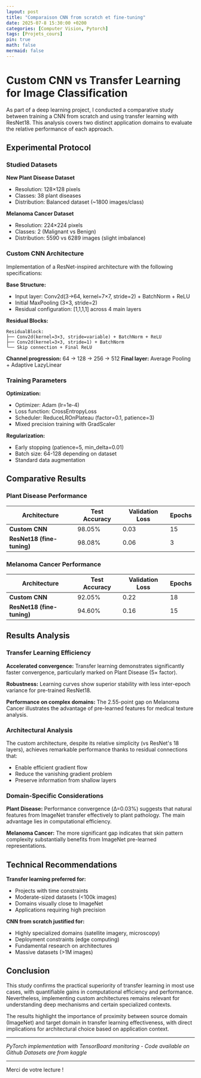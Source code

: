 ```yaml
---
layout: post
title: "Comparaison CNN from scratch et fine-tuning"
date: 2025-07-8 15:30:00 +0200
categories: [Computer Vision, Pytorch]
tags: [Projets_cours]
pin: true
math: false
mermaid: false
---
```


# Custom CNN vs Transfer Learning for Image Classification

As part of a deep learning project, I conducted a comparative study between training a CNN from scratch and using transfer learning with ResNet18. This analysis covers two distinct application domains to evaluate the relative performance of each approach.

## Experimental Protocol

### Studied Datasets

**New Plant Disease Dataset**
- Resolution: 128×128 pixels
- Classes: 38 plant diseases
- Distribution: Balanced dataset (~1800 images/class)

**Melanoma Cancer Dataset**  
- Resolution: 224×224 pixels
- Classes: 2 (Malignant vs Benign)
- Distribution: 5590 vs 6289 images (slight imbalance)

### Custom CNN Architecture

Implementation of a ResNet-inspired architecture with the following specifications:

**Base Structure:**
- Input layer: Conv2d(3→64, kernel=7×7, stride=2) + BatchNorm + ReLU
- Initial MaxPooling (3×3, stride=2)
- Residual configuration: [1,1,1,1] across 4 main layers

**Residual Blocks:**
```
ResidualBlock:
├── Conv2d(kernel=3×3, stride=variable) + BatchNorm + ReLU
├── Conv2d(kernel=3×3, stride=1) + BatchNorm  
└── Skip connection + Final ReLU
```

**Channel progression:** 64 → 128 → 256 → 512
**Final layer:** Average Pooling + Adaptive LazyLinear

### Training Parameters

**Optimization:**
- Optimizer: Adam (lr=1e-4)
- Loss function: CrossEntropyLoss
- Scheduler: ReduceLROnPlateau (factor=0.1, patience=3)
- Mixed precision training with GradScaler

**Regularization:**
- Early stopping (patience=5, min_delta=0.01)
- Batch size: 64-128 depending on dataset
- Standard data augmentation

## Comparative Results

### Plant Disease Performance

| Architecture | Test Accuracy | Validation Loss | Epochs |
|--------------|---------------|-----------------|--------|
| **Custom CNN** | 98.05% | 0.03 | 15 |
| **ResNet18 (fine-tuning)** | 98.08% | 0.06 | 3 |

### Melanoma Cancer Performance

| Architecture | Test Accuracy | Validation Loss | Epochs |
|--------------|---------------|-----------------|--------|
| **Custom CNN** | 92.05% | 0.22 | 18 |
| **ResNet18 (fine-tuning)** | 94.60% | 0.16 | 15 |

## Results Analysis

### Transfer Learning Efficiency

**Accelerated convergence:** Transfer learning demonstrates significantly faster convergence, particularly marked on Plant Disease (5× factor).

**Robustness:** Learning curves show superior stability with less inter-epoch variance for pre-trained ResNet18.

**Performance on complex domains:** The 2.55-point gap on Melanoma Cancer illustrates the advantage of pre-learned features for medical texture analysis.

### Architectural Analysis

The custom architecture, despite its relative simplicity (vs ResNet's 18 layers), achieves remarkable performance thanks to residual connections that:
- Enable efficient gradient flow
- Reduce the vanishing gradient problem
- Preserve information from shallow layers

### Domain-Specific Considerations

**Plant Disease:** Performance convergence (Δ=0.03%) suggests that natural features from ImageNet transfer effectively to plant pathology. The main advantage lies in computational efficiency.

**Melanoma Cancer:** The more significant gap indicates that skin pattern complexity substantially benefits from ImageNet pre-learned representations.

## Technical Recommendations

**Transfer learning preferred for:**
- Projects with time constraints
- Moderate-sized datasets (<100k images)
- Domains visually close to ImageNet
- Applications requiring high precision

**CNN from scratch justified for:**
- Highly specialized domains (satellite imagery, microscopy)
- Deployment constraints (edge computing)
- Fundamental research on architectures
- Massive datasets (>1M images)

## Conclusion

This study confirms the practical superiority of transfer learning in most use cases, with quantifiable gains in computational efficiency and performance. Nevertheless, implementing custom architectures remains relevant for understanding deep mechanisms and certain specialized contexts.

The results highlight the importance of proximity between source domain (ImageNet) and target domain in transfer learning effectiveness, with direct implications for architectural choice based on application context.

---

*PyTorch implementation with TensorBoard monitoring - Code available on Github*
*Datasets are from kaggle*

---
Merci de votre lecture !
